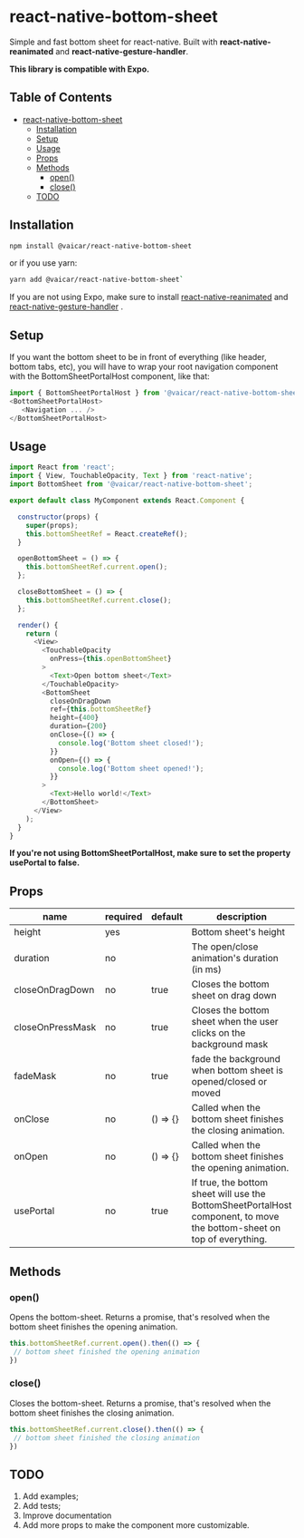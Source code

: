 # react-native-bottom-sheet  
Simple and fast bottom sheet for react-native. Built with **react-native-reanimated** and **react-native-gesture-handler**.  

**This library is compatible with Expo.**
  
## Table of Contents
- [react-native-bottom-sheet](#react-native-bottom-sheet)
  * [Installation](#installation)
  * [Setup](#setup)
  * [Usage](#usage)
  * [Props](#props)
  * [Methods](#methods)
    + [open()](#open--)
    + [close()](#close--)
  * [TODO](#todo)  
  
## Installation  
```sh
npm install @vaicar/react-native-bottom-sheet
```
or if you use yarn:
```sh
yarn add @vaicar/react-native-bottom-sheet`
```
  
If you are not using Expo, make sure to install [react-native-reanimated](https://www.npmjs.com/package/react-native-reanimated) and [react-native-gesture-handler](https://www.npmjs.com/package/react-native-gesture-handler)  .
  
## Setup
If you want the bottom sheet to be in front of everything (like header, bottom tabs, etc), you will have to wrap your root navigation component with the BottomSheetPortalHost component, like that:  
```js  
import { BottomSheetPortalHost } from '@vaicar/react-native-bottom-sheet';  
<BottomSheetPortalHost>  
   <Navigation ... />  
</BottomSheetPortalHost>  
```
## Usage  
```js  
import React from 'react';
import { View, TouchableOpacity, Text } from 'react-native';
import BottomSheet from '@vaicar/react-native-bottom-sheet';

export default class MyComponent extends React.Component {

  constructor(props) {
    super(props);
    this.bottomSheetRef = React.createRef();
  }

  openBottomSheet = () => {
    this.bottomSheetRef.current.open();
  };

  closeBottomSheet = () => {
    this.bottomSheetRef.current.close();
  };

  render() {
    return (
      <View>
        <TouchableOpacity
          onPress={this.openBottomSheet}
        >
          <Text>Open bottom sheet</Text>
        </TouchableOpacity>
        <BottomSheet
          closeOnDragDown
          ref={this.bottomSheetRef}
          height={400}
          duration={200}
          onClose={() => {
            console.log('Bottom sheet closed!');
          }}
          onOpen={() => {
            console.log('Bottom sheet opened!');
          }}
        >
          <Text>Hello world!</Text>
        </BottomSheet>
      </View>
    );
  }
}
```  
  
**If you're not using BottomSheetPortalHost, make sure to set the property usePortal to false.**   

## Props
| name                      | required | default | description |
| ------------------------- | -------- | ------- | ------------|
| height                | yes      |         | Bottom sheet's height |
| duration                | no      |         | The open/close animation's duration (in ms)
| closeOnDragDown                | no      |    true     | Closes the bottom sheet on drag down | |
| closeOnPressMask                | no      |    true     | Closes the bottom sheet when the user clicks on the background mask | |
| fadeMask                | no      |    true     | fade the background when bottom sheet is opened/closed or moved | |
| onClose                | no      |    () => {}     | Called when the bottom sheet finishes the closing animation. | |
| onOpen                | no      |    () => {}     | Called when the bottom sheet finishes the opening animation. | |
| usePortal                | no      |    true     | If true, the bottom sheet will use the BottomSheetPortalHost component, to move the bottom-sheet on top of everything.  | |

## Methods
### open()
Opens the bottom-sheet. Returns a promise, that's resolved when the bottom sheet finishes the opening animation.

```js
this.bottomSheetRef.current.open().then(() => {
 // bottom sheet finished the opening animation
})
```

### close()
Closes the bottom-sheet. Returns a promise, that's resolved when the bottom sheet finishes the closing animation.

```js
this.bottomSheetRef.current.close().then(() => {
 // bottom sheet finished the closing animation
})
```

## TODO

 1. Add examples;
 2. Add tests;
 3. Improve documentation
 4. Add more props to make the component more customizable.
